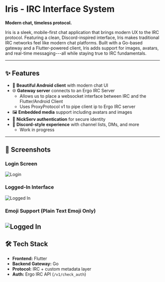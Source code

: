# Iris - IRC Interface System

**Modern chat, timeless protocol.**

Iris is a sleek, mobile-first chat application that brings modern UX to the IRC protocol. Featuring a clean, Discord-inspired interface, Iris makes traditional IRC networks feel like modern chat platforms. Built with a Go-based gateway and a Flutter-powered client, Iris adds support for images, avatars, and real-time messaging---all while staying true to IRC fundamentals.

---

## ✨ Features

- 📱 **Beautiful Android client** with modern chat UI
- 🌐 **Gateway server** connects to an Ergo IRC Server
  - Allows us to place a websocket interface between IRC and the Flutter/Android Client
  - Uses ProxyProtocol v1 to pipe client ip to Ergo IRC server
- 🖼️ **Embedded media** support including avatars and images
- 🔐 **NickServ authentication** for secure identity
- 💬 **Discord-style experience** with channel lists, DMs, and more
  - Work in progress

---

## 📸 Screenshots

### Login Screen
![Login](screenshots/login.jpg)

### Logged-In Interface
![Logged In](screenshots/logged_in.jpg)

### Emoji Support (Plain Text Emoji Only)
![Logged In](screenshots/emoji.jpg)
---

## 🛠️ Tech Stack

- **Frontend:** Flutter
- **Backend Gateway:** Go
- **Protocol:** IRC + custom metadata layer
- **Auth:** Ergo IRC API (`/v1/check_auth`)